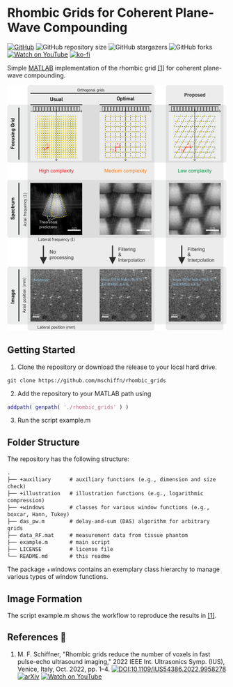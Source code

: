 # Rhombic Grids for Coherent Plane-Wave Compounding

<!-- shields -->
[![GitHub][license-shield]][license-url]
![GitHub repository size][size-shield]
![GitHub stargazers][stars-shield]
![GitHub forks][forks-shield]<!-- [![View on File Exchange][fex-shield]][fex-url] -->
[![Watch on YouTube](https://img.shields.io/youtube/views/T6dkazW5ZuM?label=YouTube)](https://www.youtube.com/watch?v=T6dkazW5ZuM)
[![ko-fi][ko-fi-shield]][ko-fi-url]

[license-shield]: https://img.shields.io/badge/license-citationware-blue
[license-url]: https://github.com/mschiffn/rhombic_grids/blob/main/LICENSE
[size-shield]: https://img.shields.io/github/repo-size/mschiffn/rhombic_grids
[stars-shield]: https://img.shields.io/github/stars/mschiffn/rhombic_grids.svg
[forks-shield]: https://img.shields.io/github/forks/mschiffn/rhombic_grids.svg
<!--[fex-shield]: https://www.mathworks.com/matlabcentral/images/matlab-file-exchange.svg
[fex-url]: https://www.mathworks.com/matlabcentral/fileexchange/99309-frequency-dependent-f-number-for-cpwc -->
[ko-fi-shield]: https://img.shields.io/badge/ko--fi-Donate%20a%20coffee-yellowgreen
[ko-fi-url]: https://ko-fi.com/L4L7CCWYS

<!-- content -->
Simple
[MATLAB](https://mathworks.com/products/matlab.html) implementation of
the rhombic grid
[[1]](#SchiffnerIUS2022) for
coherent plane-wave compounding.

![CIRS040](./figures/results.png)

## Getting Started

1. Clone the repository or download the release to your local hard drive.

```
git clone https://github.com/mschiffn/rhombic_grids
```

2. Add the repository to your MATLAB path using

```matlab
addpath( genpath( './rhombic_grids' ) )
```

3. Run the script example.m

## Folder Structure

The repository has the following structure:

    .
    ├── +auxiliary      # auxiliary functions (e.g., dimension and size check)
    ├── +illustration   # illustration functions (e.g., logarithmic compression)
    ├── +windows        # classes for various window functions (e.g., boxcar, Hann, Tukey)
    ├── das_pw.m        # delay-and-sum (DAS) algorithm for arbitrary grids
    ├── data_RF.mat     # measurement data from tissue phantom
    ├── example.m       # main script
    ├── LICENSE         # license file
    └── README.md       # this readme

The package +windows contains
an exemplary class hierarchy to manage
various types of
window functions.

## Image Formation

The script example.m shows the workflow to reproduce the results in
[[1]](#SchiffnerIUS2022).

## References :notebook:

1. <a name="SchiffnerIUS2022"></a>
M. F. Schiffner,
"Rhombic grids reduce the number of voxels in fast pulse-echo ultrasound imaging,"
2022 IEEE Int. Ultrasonics Symp. (IUS), Venice, Italy, Oct. 2022, pp. 1–4.
[![DOI:10.1109/IUS54386.2022.9958278](https://img.shields.io/badge/DOI-10.1109%2FIUS54386.2022.9958278-blue)](https://doi.org/10.1109/IUS54386.2022.9958278)
[![arXiv](https://img.shields.io/badge/arXiv-2210.04818-b31b1b.svg)](https://arxiv.org/abs/2210.04818)
[![Watch on YouTube](https://img.shields.io/youtube/views/T6dkazW5ZuM?label=YouTube)](https://www.youtube.com/watch?v=T6dkazW5ZuM)

